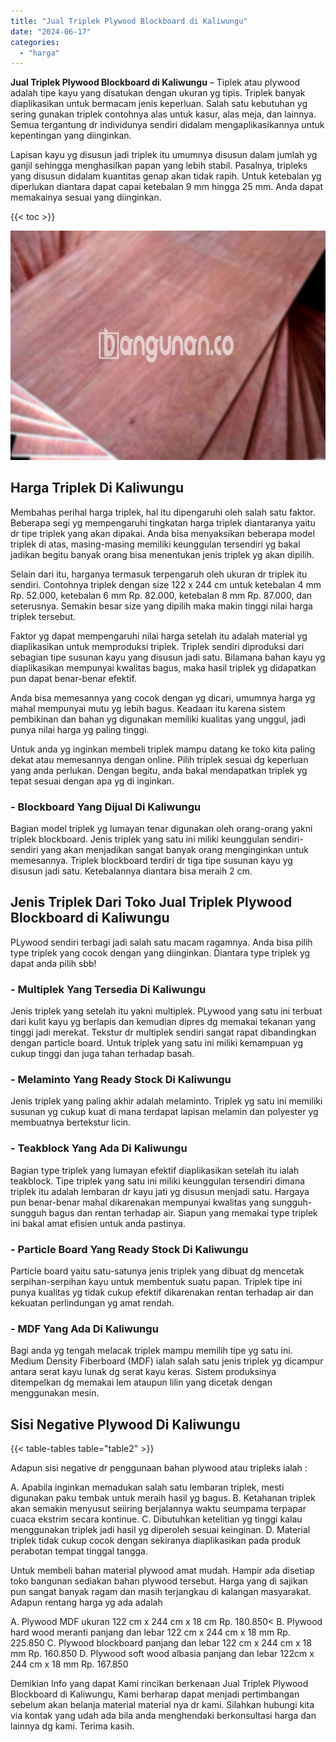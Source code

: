 ```yaml
---
title: "Jual Triplek Plywood Blockboard di Kaliwungu"
date: "2024-06-17"
categories: 
  - "harga"
---
```


**Jual Triplek Plywood Blockboard di Kaliwungu** – Tiplek atau plywood adalah tipe kayu yang disatukan dengan ukuran yg tipis. Triplek banyak diaplikasikan untuk bermacam jenis keperluan. Salah satu kebutuhan yg sering gunakan triplek contohnya alas untuk kasur, alas meja, dan lainnya. Semua tergantung dr individunya sendiri didalam mengaplikasikannya untuk kepentingan yang diinginkan.

Lapisan kayu yg disusun jadi triplek itu umumnya disusun dalam jumlah yg ganjil sehingga menghasilkan papan yang lebih stabil. Pasalnya, tripleks yang disusun didalam kuantitas genap akan tidak rapih. Untuk ketebalan yg diperlukan diantara dapat capai ketebalan 9 mm hingga 25 mm. Anda dapat memakainya sesuai yang diinginkan.

{{< toc >}}

![Jual Triplek Plywood Blockboard di Kaliwungu](/images/jual-triplek-murah-05.png)

## Harga Triplek Di Kaliwungu

Membahas perihal harga triplek, hal itu dipengaruhi oleh salah satu faktor. Beberapa segi yg mempengaruhi tingkatan harga triplek diantaranya yaitu dr tipe triplek yang akan dipakai. Anda bisa menyaksikan beberapa model triplek di atas, masing-masing memiliki keunggulan tersendiri yg bakal jadikan begitu banyak orang bisa menentukan jenis triplek yg akan dipilih.

Selain dari itu, harganya termasuk terpengaruh oleh ukuran dr triplek itu sendiri. Contohnya triplek dengan size 122 x 244 cm untuk ketebalan 4 mm Rp. 52.000, ketebalan 6 mm Rp. 82.000, ketebalan 8 mm Rp. 87.000, dan seterusnya. Semakin besar size yang dipilih maka makin tinggi nilai harga triplek tersebut.

Faktor yg dapat mempengaruhi nilai harga setelah itu adalah material yg diaplikasikan untuk memproduksi triplek. Triplek sendiri diproduksi dari sebagian tipe susunan kayu yang disusun jadi satu. Bilamana bahan kayu yg diaplikasikan mempunyai kwalitas bagus, maka hasil triplek yg didapatkan pun dapat benar-benar efektif.

Anda bisa memesannya yang cocok dengan yg dicari, umumnya harga yg mahal mempunyai mutu yg lebih bagus. Keadaan itu karena sistem pembikinan dan bahan yg digunakan memiliki kualitas yang unggul, jadi punya nilai harga yg paling tinggi.

Untuk anda yg inginkan membeli triplek mampu datang ke toko kita paling dekat atau memesannya dengan online. Pilih triplek sesuai dg keperluan yang anda perlukan. Dengan begitu, anda bakal mendapatkan triplek yg tepat sesuai dengan apa yg di inginkan.

### \- Blockboard Yang Dijual Di Kaliwungu

Bagian model triplek yg lumayan tenar digunakan oleh orang-orang yakni triplek blockboard. Jenis triplek yang satu ini miliki keunggulan sendiri-sendiri yang akan menjadikan sangat banyak orang menginginkan untuk memesannya. Triplek blockboard terdiri dr tiga tipe susunan kayu yg disusun jadi satu. Ketebalannya diantara bisa meraih 2 cm.

## Jenis Triplek Dari Toko Jual Triplek Plywood Blockboard di Kaliwungu

PLywood sendiri terbagi jadi salah satu macam ragamnya. Anda bisa pilih type triplek yang cocok dengan yang diinginkan. Diantara type triplek yg dapat anda pilih sbb!

### \- Multiplek Yang Tersedia Di Kaliwungu

Jenis triplek yang setelah itu yakni multiplek. PLywood yang satu ini terbuat dari kulit kayu yg berlapis dan kemudian dipres dg memakai tekanan yang tinggi jadi merekat. Tekstur dr multiplek sendiri sangat rapat dibandingkan dengan particle board. Untuk triplek yang satu ini miliki kemampuan yg cukup tinggi dan juga tahan terhadap basah.

### \- Melaminto Yang Ready Stock Di Kaliwungu

Jenis triplek yang paling akhir adalah melaminto. Triplek yg satu ini memiliki susunan yg cukup kuat di mana terdapat lapisan melamin dan polyester yg membuatnya bertekstur licin.

### \- Teakblock Yang Ada Di Kaliwungu

Bagian type triplek yang lumayan efektif diaplikasikan setelah itu ialah teakblock. Tipe triplek yang satu ini miliki keunggulan tersendiri dimana triplek itu adalah lembaran dr kayu jati yg disusun menjadi satu. Hargaya pun benar-benar mahal dikarenakan mempunyai kwalitas yang sungguh-sungguh bagus dan rentan terhadap air. Siapun yang memakai type triplek ini bakal amat efisien untuk anda pastinya.

### \- Particle Board Yang Ready Stock Di Kaliwungu

Particle board yaitu satu-satunya jenis triplek yang dibuat dg mencetak serpihan-serpihan kayu untuk membentuk suatu papan. Triplek tipe ini punya kualitas yg tidak cukup efektif dikarenakan rentan terhadap air dan kekuatan perlindungan yg amat rendah.

### \- MDF Yang Ada Di Kaliwungu

Bagi anda yg tengah melacak triplek mampu memilih tipe yg satu ini. Medium Density Fiberboard (MDF) ialah salah satu jenis triplek yg dicampur antara serat kayu lunak dg serat kayu keras. Sistem produksinya ditempelkan dg memakai lem ataupun lilin yang dicetak dengan menggunakan mesin.

## Sisi Negative Plywood Di Kaliwungu

{{< table-tables table="table2" >}}

Adapun sisi negative dr penggunaan bahan plywood atau tripleks ialah :

A. Apabila inginkan memadukan salah satu lembaran triplek, mesti digunakan paku tembak untuk meraih hasil yg bagus. B. Ketahanan triplek akan semakin menyusut seiiring berjalannya waktu seumpama terpapar cuaca ekstrim secara kontinue. C. Dibutuhkan ketelitian yg tinggi kalau menggunakan triplek jadi hasil yg diperoleh sesuai keinginan. D. Material triplek tidak cukup cocok dengan sekiranya diaplikasikan pada produk perabotan tempat tinggal tangga.

Untuk membeli bahan material plywood amat mudah. Hampir ada disetiap toko bangunan sediakan bahan plywood tersebut. Harga yang di sajikan pun sangat banyak ragam dan masih terjangkau di kalangan masyarakat. Adapun rentang harga yg ada adalah

A. Plywood MDF ukuran 122 cm x 244 cm x 18 cm Rp. 180.850< B. Plywood hard wood meranti panjang dan lebar 122 cm x 244 cm x 18 mm Rp. 225.850 C. Plywood blockboard panjang dan lebar 122 cm x 244 cm x 18 mm Rp. 160.850 D. Plywood soft wood albasia panjang dan lebar 122cm x 244 cm x 18 mm Rp. 167.850

Demikian Info yang dapat Kami rincikan berkenaan Jual Triplek Plywood Blockboard di Kaliwungu, Kami berharap dapat menjadi pertimbangan sebelum akan belanja material material nya dr kami. Silahkan hubungi kita via kontak yang udah ada bila anda menghendaki berkonsultasi harga dan lainnya dg kami. Terima kasih.
